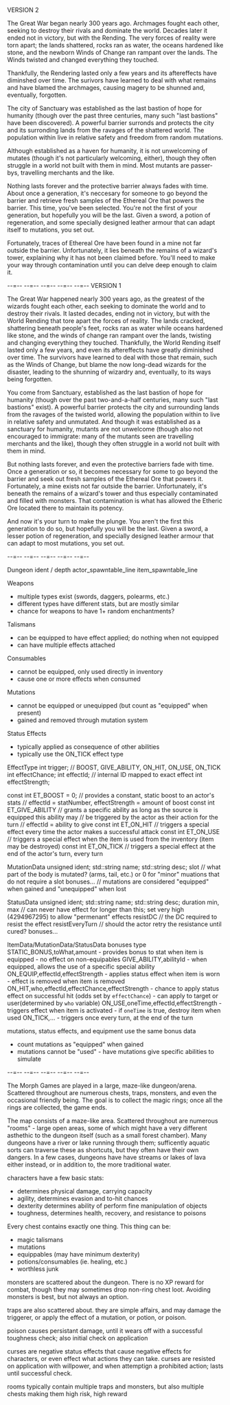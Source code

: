 VERSION 2

The Great War began nearly 300 years ago. Archmages fought each other, seeking to destroy their rivals and dominate the world. Decades later it ended not in victory, but with the Rending. The very forces of reality were torn apart; the lands shattered, rocks ran as water, the oceans hardened like stone, and the newborn Winds of Change ran rampant over the lands. The Winds twisted and changed everything they touched.

Thankfully, the Rendering lasted only a few years and its aftereffects have diminshed over time. The surivors have learned to deal with what remains and have blamed the archmages, causing magery to be shunned and, eventually, forgotten.

The city of Sanctuary was established as the last bastion of hope for humanity (though over the past three centuries, many such "last bastions" have been discovered). A powerful barrier surronds and protects the city and its surronding lands from the ravages of the shattered world. The population within live in relative safety and freedom from random mutations.

Although established as a haven for humanity, it is not unwelcoming of mutates (though it's not particularly welcoming, either), though they often struggle in a world not built with them in mind. Most mutants are passer-bys, travelling merchants and the like.

Nothing lasts forever and the protective barrier always fades with time. About once a generation, it's neccesary for someone to go beyond the barrier and retrieve fresh samples of the Ethereal Ore that powers the barrier. This time, you've been selected. You're not the first of your generation, but hopefully you will be the last. Given a sword, a potion of regeneration, and some specially designed leather armour that can adapt itself to mutations, you set out.

Fortunately, traces of Ethereal Ore have been found in a mine not far outside the barrier. Unfortunately, it lies beneath the remains of a wizard's tower, explaining why it has not been claimed before. You'll need to make your way through contamination until you can delve deep enough to claim it.

--=--  --=--  --=--  --=--  --=--
VERSION 1

The Great War happened nearly 300 years ago, as the greatest of the wizards fought each other, each seeking to dominate the world and to destroy their rivals. It lasted decades, ending not in victory, but with the World Rending that tore apart the forces of reality. The lands cracked, shattering beneath people's feet, rocks ran as water while oceans hardened like stone, and the winds of change ran rampant over the lands, twisting and changing everything they touched. Thankfully, the World Rending itself lasted only a few years, and even its aftereffects have greatly diminished over time. The survivors have learned to deal with those that remain, such as the Winds of Change, but blame the now long-dead wizards for the disaster, leading to the shunning of wizardry and, eventually, to its ways being forgotten.

You come from Sanctuary, established as the last bastion of hope for humanity (though over the past two-and-a-half centuries, many such "last bastions" exist). A powerful barrier protects the city and surrounding lands from the ravages of the twisted world, allowing the population within to live in relative safety and unmutated. And though it was established as a sanctuary for humanity, mutants are not unwelcome (though also not encouraged to immigrate: many of the mutants seen are travelling merchants and the like), though they often struggle in a world not built with them in mind.

But nothing lasts forever, and even the protective barriers fade with time. Once a generation or so, it becomes necessary for some to go beyond the barrier and seek out fresh samples of the Ethereal Ore that powers it. Fortunately, a mine exists not far outside the barrier. Unfortunately, it's beneath the remains of a wizard's tower and thus especially contaminated and filled with monsters. That contamination is what has allowed the Etheric Ore located there to maintain its potency.

And now it's your turn to make the plunge. You aren't the first this generation to do so, but hopefully you will be the last. Given a sword, a lesser potion of regeneration, and specially designed leather armour that can adapt to most mutations, you set out.


--=--  --=--  --=--  --=--  --=--

Dungeon
    ident / depth
    actor_spawntable_line
    item_spawntable_line




Weapons
- multiple types exist (swords, daggers, polearms, etc.)
- different types have different stats, but are mostly similar
- chance for weapons to have 1+ random enchantments?

Talismans
- can be equipped to have effect applied; do nothing when not equipped
- can have multiple effects attached

Consumables
- cannot be equipped, only used directly in inventory
- cause one or more effects when consumed

Mutations
- cannot be equipped or unequipped (but count as "equipped" when present)
- gained and removed through mutation system

Status Effects
- typically applied as consequence of other abilities
- typically use the ON_TICK effect type


EffectType
    int trigger;        // BOOST, GIVE_ABILITY, ON_HIT, ON_USE, ON_TICK
    int effectChance;
    int effectId;       // internal ID mapped to exact effect
    int effectStrength;

const int ET_BOOST = 0;
// provides a constant, static boost to an actor's stats
// effectId = statNumber, effectStrength = amount of boost
const int ET_GIVE_ABILITY
// grants a specific ability as long as the source is equipped this ability may
// be triggered by the actor as their action for the turn
// effectId = ability to give
const int ET_ON_HIT
// triggers a special effect every time the actor makes a successful attack
const int ET_ON_USE          
// triggers a special effect when the item is used from the inventory (item may be destroyed)
const int ET_ON_TICK
// triggers a special effect at the end of the actor's turn, every turn



MutationData
    unsigned ident;
    std::string name;
    std::string desc;
    slot // what part of the body is mutated? (arms, tail, etc.) or 0 for "minor" muations that do not require a slot
    bonuses...
// mutations are considered "equipped" when gained and "unequipped" when lost

StatusData
    unsigned ident;
    std::string name;
    std::string desc;
    duration min, max // can never have effect for longer than this; set very high (4294967295) to allow "permenant" effects
    resistDC // the DC required to resist the effect
    resistEveryTurn // should the actor retry the resistance until cured?
    bonuses...



ItemData/MutationData/StatusData
    bonuses
        type
            STATIC_BONUS,toWhat,amount 
            - provides bonus to stat when item is equipped
            - no effect on non-equipables
            GIVE_ABILITY,abilityId
            - when equipped, allows the use of a specific special ability
            ON_EQUIP,effectId,effectStrength
            - applies status effect when item is worn
            - effect is removed when item is removed
            ON_HIT,who,effectId,effectChance,effectStrength
            - chance to apply status effect on successful hit (odds set by `effectChance`)
            - can apply to target or user(determined by `who` variable)
            ON_USE,oneTime,effectId,effectStrength
            - triggers effect when item is activated
            - if `oneTime` is true, destroy item when used
            ON_TICK,...
            - triggers once every turn, at the end of the turn

mutations, status effects, and equipment use the same bonus data
- count mutations as "equipped" when gained
- mutations cannot be "used" - have mutations give specific abilities to simulate





--=--  --=--  --=--  --=--  --=--



The Morph Games are played in a large, maze-like dungeon/arena. Scattered throughout are numerous chests, traps, monsters, and even the occasional friendly being. The goal is to collect the magic rings; once all the rings are collected, the game ends.

The map consists of a maze-like area. Scattered throughout are numerous "rooms" - large open areas, some of which might have a very different asthethic to the dungeon itself (such as a small forest chamber). Many dungeons have a river or lake running through them; sufficently aquatic sorts can traverse these as shortcuts, but they often have their own dangers. In a few cases, dungeons have have streams or lakes of lava either instead, or in addition to, the more traditional water.

characters have a few basic stats:
* determines physical damage, carrying capacity
* agility, determines evasion and to-hit chances
* dexterity determines ability of perform fine manipulation of objects
* toughness, determines health, recovery, and resistance to poisons

Every chest contains exactly one thing. This thing can be:
* magic talismans
* mutations
* equippables (may have minimum dexterity)
* potions/consumables (ie. healing, etc.)
* worthless junk

monsters are scattered about the dungeon. There is no XP reward for combat, though they may sometimes drop non-ring chest loot. Avoiding monsters is best, but not always an option.

traps are also scattered about. they are simple affairs, and may damage the triggerer, or apply the effect of a mutation, or potion, or poison.

poison causes persistant damage, until it wears off with a successful toughness check; also initial check on application

curses are negative status effects that cause negative effects for characters, or even effect what actions they can take. curses are resisted on application with willpower, and when attemptign a prohibited action; lasts until successful check.

rooms typically contain multiple traps and monsters, but also multiple chests making them high risk, high reward

